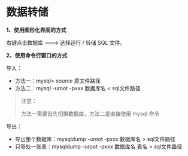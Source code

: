 # 数据转储

**1、使用图形化界面的方式**

右键点击数据库 ———> 选择运行 / 转储 SQL 文件。

**2、使用命令行窗口的方式**

导入：

- 方法一：mysql> source 原文件路径
- 方法二：mysql -uroot -pxxx 数据库名 < sql文件路径

> 注意：
>
> 方法一需要首先切换数据库，方法二是直接使用 mysql 命令

导出：

- 导出整个数据库：mysqldump -uroot -pxxx 数据库名 > sql文件路径
- 只导处一张表：mysqldump -uroot -pxxx 数据库名 表名 > sql文件路径

